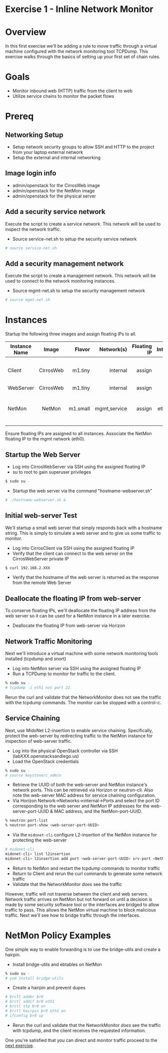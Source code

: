 
# Exercise 1 - Inline Network Monitor

# Overview

In this first exercise we'll be adding a rule to move traffic through a virtual machine configured with the network monitoring tool TCPDump. This exercise walks through the basics of setting up your first set of chain rules.

# Goals

  * Monitor inbound web (HTTP) traffic from the client to web
  * Utilize service chains to monitor the packet flows

# Prereq

## Networking Setup
  * Setup network security groups to allow SSH and HTTP to the project from your laptop external network
  * Setup the external and internal networking
  
## Image login info
  * admin/openstack for the CirrosWeb image
  * admin/openstack for the NetMon image
  * admin/openstack for the physical server

## Add a security service network

Execute the script to create a service network. This network will be used to inspect the network traffic.

* Source service-net.sh to setup the security service network
```bash
# source service-net.sh
```

## Add a security management network

Execute the script to create a management network. This network will be used to connect to the network monitoring instances.

* Source mgmt-net.sh to setup the security management network
```bash
# source mgmt-net.sh
```

# Instances

Startup the following three images and assign floating IPs to all. 

| Instance Name | Image         | Flavor  | Network(s)      | Floating IP | Interfaces          | Notes                            |
| ------------- |:-------------:| -------:|----------------:|------------:|--------------------:|---------------------------------:|
| Client        | CirrosWeb     | m1.tiny | internal        |  assign     | eth0                | reuse from previous exercise     |
| WebServer     | CirrosWeb     | m1.tiny | internal        |  assign     | eth0                |                                  |
| NetMon        | NetMon        | m1.small| mgmt,service    |  assign     | eth0, eth1          | eth0 to mgmt and eth1 to service | 

Ensure floating IPs are assigned to all instances. Associate the NetMon floating IP to the mgmt network (eth0).


## Startup the Web Server
* Log into CirrosWebServer via SSH using the assigned floating IP
* su to root to gain superuser privileges
```bash
$ sudo su -
```
* Startup the web server via the command "hostname-webserver.sh"
```bash
# ./hostname-webserver.sh &
```

## Initial web-server Test

We'll startup a small web server that simply responds back with a hostname string. This is simply to simulate a web server and to give us some traffic to monitor.

* Log into CirrosClient via SSH using the assigned floating IP
* Verify that the client can connect to the web server on the CirrosWebServer private IP
```bash
$ curl 192.168.2.XXX
```
* Verify that the hostname of the web server is returned as the response from the remote Web Server

## Deallocate the floating IP from web-server

To conserve floating IPs, we'll deallocate the floating IP address from the web server so it can be used for a NetMon instance in a later exercise.

* Deallocate the floating IP from web-server via Horizon

## Network Traffic Monitoring

Next we'll introduce a virtual machine with some network monitoring tools installed (tcpdump and snort)

* Log into NetMon server via SSH using the assigned floating IP 
* Run a TCPDump to monitor for traffic to the client.

```bash
% sudo su -
# tcpdump -i eth1 not port 22
```

Rerun the curl and validate that the NetworkMonitor does not see the traffic with the tcpdump commands. The monitor can be stopped with a control-c.


## Service Chaining

Next, use MidoNet L2-insertion to enable service chaining. Specifically, protect the web-server by redirecting traffic to the NetMon instance for inspection of web-server traffic.


* Log into the physical OpenStack controller via SSH (labXXX.openstacksandiego.us)
* Load the OpenStack credentials
```bash
% sudo su -
# source keystonerc_admin
```

* Retrieve the UUID of both the web-server and NetMon instance's network ports. This can be retrieved via Horizon or neutron-cli. Also note the web-server MAC address for service chaining configuration.
* Via Horizon Network->Networks->internal->Ports and select the port ID corresponding to the web server and NetMon IP addresses for the web-server-port-UUID & MAC address, and the NetMon-port-UUID.
```bash
% neutron port-list
% neutron port-show <web-server-port-UUID>
```

* Via the `midonet-cli` configure L2-insertion of the NetMon instance for protecting the web-server
```bash
# midonet-cli
midonet-cli> list l2insertion
midonet-cli> l2insertion add port <web-server-port-UUID> srv-port <NetMon-port-UUID> fail-open true mac <web-server-MAC> 
```

* Return to NetMon and restart the tcpdump commands to monitor traffic
* Return to Client and rerun the curl commands to generate some network traffic
* Validate that the NetworkMonitor _does_ see the traffic

However, traffic will not traverse between the client and web servers. Network traffic arrives on NetMon but not forward on until a decision is made by some security software tool or the interfaces are bridged to allow traffic to pass. This allows the NetMon virtual machine to block malicious traffic. Next we'll see how to bridge traffic through the interfaces.

#  NetMon Policy Examples

One simple way to enable forwarding is to use the bridge-utils and create a hairpin.

* Install bridge-utils and ebtables on NetMon
```bash
% sudo su -
# yum install bridge-utils
```

* Create a hairpin and prevent dupes
```bash
# brctl addbr br0
# brctl addif br0 eth1
# brctl stp br0 on
# brctl hairpin br0 eth1 on
# ifconfig br0 up
```

* Rerun the curl and validate that the NetworkMonitor _does_ see the traffic with tcpdump, and the client receives the requested information.

One you're satisfied that you can direct and monitor traffic proceed to the <A HREF="https://github.com/OpenStackSanDiego/ServiceChains/blob/master/Exercise%20%232.md">next exercise</A>.




